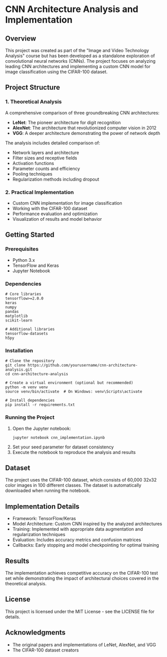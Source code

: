 # CNN Architecture Analysis and Implementation

## Overview
This project was created as part of the "Image and Video Technology Analysis" course but has been developed as a standalone exploration of convolutional neural networks (CNNs). The project focuses on analyzing leading CNN architectures and implementing a custom CNN model for image classification using the CIFAR-100 dataset.

## Project Structure

### 1. Theoretical Analysis
A comprehensive comparison of three groundbreaking CNN architectures:
- **LeNet**: The pioneer architecture for digit recognition
- **AlexNet**: The architecture that revolutionized computer vision in 2012
- **VGG**: A deeper architecture demonstrating the power of network depth

The analysis includes detailed comparison of:
- Network layers and architecture
- Filter sizes and receptive fields
- Activation functions
- Parameter counts and efficiency
- Pooling techniques
- Regularization methods including dropout

### 2. Practical Implementation
- Custom CNN implementation for image classification
- Working with the CIFAR-100 dataset
- Performance evaluation and optimization
- Visualization of results and model behavior

## Getting Started

### Prerequisites
- Python 3.x
- TensorFlow and Keras
- Jupyter Notebook

### Dependencies

```
# Core libraries
tensorflow>=2.0.0
keras
numpy
pandas
matplotlib
scikit-learn

# Additional libraries
tensorflow-datasets
h5py
```

### Installation

```
# Clone the repository
git clone https://github.com/yourusername/cnn-architecture-analysis.git
cd cnn-architecture-analysis

# Create a virtual environment (optional but recommended)
python -m venv venv
source venv/bin/activate  # On Windows: venv\Scripts\activate

# Install dependencies
pip install -r requirements.txt
```

### Running the Project

1. Open the Jupyter notebook:
   ```
   jupyter notebook cnn_implementation.ipynb
   ```
2. Set your seed parameter for dataset consistency
3. Execute the notebook to reproduce the analysis and results

## Dataset

The project uses the CIFAR-100 dataset, which consists of 60,000 32x32 color images in 100 different classes. The dataset is automatically downloaded when running the notebook.

## Implementation Details

- Framework: TensorFlow/Keras
- Model Architecture: Custom CNN inspired by the analyzed architectures
- Training: Implemented with appropriate data augmentation and regularization techniques
- Evaluation: Includes accuracy metrics and confusion matrices
- Callbacks: Early stopping and model checkpointing for optimal training

## Results

The implementation achieves competitive accuracy on the CIFAR-100 test set while demonstrating the impact of architectural choices covered in the theoretical analysis.

## License

This project is licensed under the MIT License - see the LICENSE file for details.

## Acknowledgments

- The original papers and implementations of LeNet, AlexNet, and VGG
- The CIFAR-100 dataset creators
